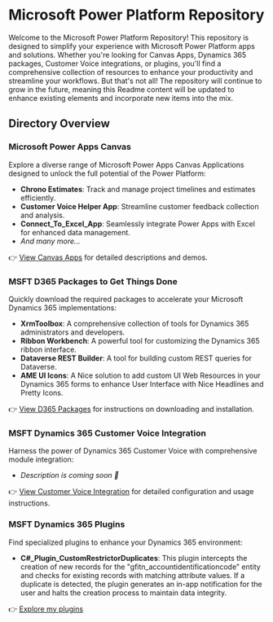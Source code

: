 # Microsoft Power Platform Repository

Welcome to the Microsoft Power Platform Repository! This repository is designed to simplify your experience with Microsoft Power Platform apps and solutions. Whether you're looking for Canvas Apps, Dynamics 365 packages, Customer Voice integrations, or plugins, you'll find a comprehensive collection of resources to enhance your productivity and streamline your workflows. But that's not all! The repository will continue to grow in the future, meaning this Readme content will be updated to enhance existing elements and incorporate new items into the mix.

## Directory Overview

### Microsoft Power Apps Canvas

Explore a diverse range of Microsoft Power Apps Canvas Applications designed to unlock the full potential of the Power Platform:

- **Chrono Estimates**: Track and manage project timelines and estimates efficiently.
- **Customer Voice Helper App**: Streamline customer feedback collection and analysis.
- **Connect_To_Excel_App**: Seamlessly integrate Power Apps with Excel for enhanced data management.
- _And many more..._

👉 [View Canvas Apps](https://github.com/HaitheMS/MSFT-Power-Platform/tree/main/Microsoft%20Power%20Apps%20Canvas) for detailed descriptions and demos.

### MSFT D365 Packages to Get Things Done

Quickly download the required packages to accelerate your Microsoft Dynamics 365 implementations:

- **XrmToolbox**: A comprehensive collection of tools for Dynamics 365 administrators and developers.
- **Ribbon Workbench**: A powerful tool for customizing the Dynamics 365 ribbon interface.
- **Dataverse REST Builder**: A tool for building custom REST queries for Dataverse.
- **AME UI Icons**: A Nice solution to add custom UI Web Resources in your Dynamics 365 forms to enhance User Interface with Nice Headlines and Pretty Icons.

👉 [View D365 Packages](https://github.com/HaitheMS/MSFT-Power-Platform/tree/main/MSFT%20D365%20Packages%20to%20Get%20Things%20Done) for instructions on downloading and installation.

### MSFT Dynamics 365 Customer Voice Integration

Harness the power of Dynamics 365 Customer Voice with comprehensive module integration:

- _Description is coming soon 👏_

👉 [View Customer Voice Integration](https://github.com/HaitheMS/MSFT-Power-Platform/tree/main/MSFT%20Dynamics%20365%20Customer%20Voice%20Integration) for detailed configuration and usage instructions.

### MSFT Dynamics 365 Plugins

Find specialized plugins to enhance your Dynamics 365 environment:

- **C#\_Plugin_CustomRestrictorDuplicates**: This plugin intercepts the creation of new records for the "gfitn_accountidentificationcode" entity and checks for existing records with matching attribute values. If a duplicate is detected, the plugin generates an in-app notification for the user and halts the creation process to maintain data integrity.

👉 [Explore my plugins](https://github.com/HaitheMS/MSFT-Power-Platform/tree/main/MSFT%20Dynamics%20365%20Plugins)
